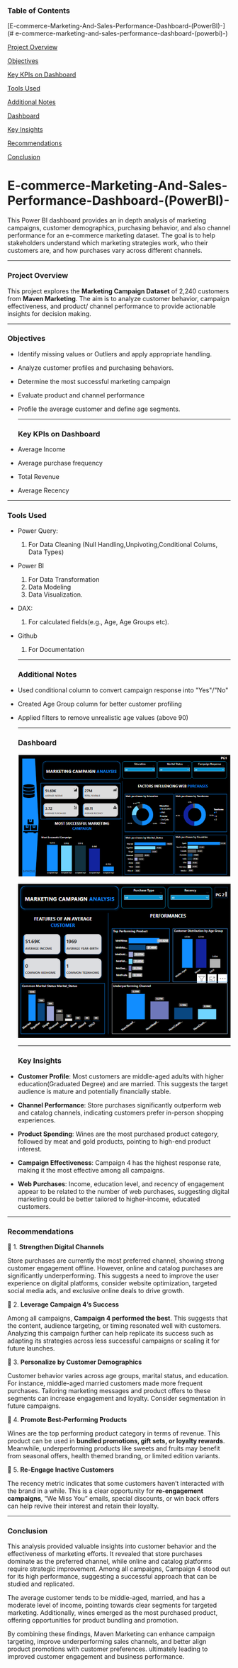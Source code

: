 ### Table of Contents
[E-commerce-Marketing-And-Sales-Performance-Dashboard-(PowerBI)-](# e-commerce-marketing-and-sales-performance-dashboard-(powerbi)-)

[Project Overview](#project-overview)

[Objectives](#objectives)

[Key KPIs on Dashboard](#key-kpis-on-dashboard)

[Tools Used](#tools-used)

[Additional Notes](#additional-notes)

[Dashboard](#dashboard)

[Key Insights](#key-insights)

[Recommendations](#recommendations)

[Conclusion](#conclusion)

# E-commerce-Marketing-And-Sales-Performance-Dashboard-(PowerBI)-
This Power BI dashboard provides an in depth analysis of marketing campaigns, customer demographics, purchasing behavior, and also channel performance for an e-commerce marketing dataset. The goal is to help stakeholders understand which marketing strategies work, who their customers are, and how purchases vary across different channels.

---

### Project Overview
This project explores the **Marketing Campaign Dataset** of 2,240 customers from **Maven Marketing**. The aim is to analyze customer behavior, campaign effectiveness, and product/ channel performance to provide actionable insights for decision making.

---
### Objectives
- Identify missing values or Outliers and apply appropriate handling.
- Analyze customer profiles and purchasing behaviors.
- Determine the most successful marketing campaign
- Evaluate product and channel performance
- Profile the average customer and define age segments.

  ---
  ### Key KPIs on Dashboard
- Average Income
- Average purchase frequency
- Total Revenue
- Average Recency

---
### Tools Used
- Power Query:
    1. For Data Cleaning (Null Handling,Unpivoting,Conditional Colums, Data Types)
- Power BI
    1. For Data Transformation
    2. Data Modeling
    3. Data Visualization.
- DAX:
    1. For calculated fields(e.g., Age, Age Groups etc).
- Github
   1. For Documentation

  ---

  ### Additional Notes
- Used conditional column to convert campaign response into "Yes"/"No"

- Created Age Group column for better customer profiling

- Applied filters to remove unrealistic age values (above 90)

  ---
  ### Dashboard
  ![Dashboard Preview](Marketing-Dashboard1.png)

  ![Dashboard Preview](Marketing-Dashboard2.png)

  ---
  ### Key Insights
- **Customer Profile**: Most customers are middle-aged adults with higher education(Graduated Degree) and are married. This suggests the target audience is mature and potentially financially stable.

- **Channel Performance**: Store purchases significantly outperform web and catalog channels, indicating customers prefer in-person shopping experiences.

- **Product Spending**: Wines are the most purchased product category, followed by meat and gold products, pointing to high-end product interest.

- **Campaign Effectiveness**: Campaign 4 has the highest response rate, making it the most effective among all campaigns.

- **Web Purchases**: Income, education level, and recency of engagement appear to be related to the number of web purchases, suggesting digital marketing could be better tailored to higher-income, educated customers.

---
### Recommendations

 🏬 1. **Strengthen Digital Channels**

Store purchases are currently the most preferred channel, showing strong customer engagement offline. However, online and catalog purchases are significantly underperforming. This suggests a need to improve the user experience on digital platforms, consider website optimization, targeted social media ads, and exclusive online deals to drive growth.

 📢 2. **Leverage Campaign 4’s Success**

Among all campaigns, **Campaign 4 performed the best**. This suggests that the content, audience targeting, or timing resonated well with customers. Analyzing this campaign further can help replicate its success such as adapting its strategies across less successful campaigns or scaling it for future launches.

👥 3. **Personalize by Customer Demographics**

Customer behavior varies across age groups, marital status, and education. For instance, middle-aged married customers made more frequent purchases. Tailoring marketing messages and product offers to these segments can increase engagement and loyalty. Consider segmentation in future campaigns.

 🍷 4. **Promote Best-Performing Products**

Wines are the top performing product category in terms of revenue. This product can be used in **bundled promotions, gift sets, or loyalty rewards**. Meanwhile, underperforming products like sweets and fruits may benefit from seasonal offers, health themed branding, or limited edition variants.

 🔁 5. **Re-Engage Inactive Customers**

The recency metric indicates that some customers haven’t interacted with the brand in a while. This is a clear opportunity for **re-engagement campaigns**, “We Miss You” emails, special discounts, or win back offers can help revive their interest and retain their loyalty.

---

### Conclusion

This analysis provided valuable insights into customer behavior and the effectiveness of marketing efforts. It revealed that store purchases dominate as the preferred channel, while online and catalog platforms require strategic improvement. Among all campaigns, Campaign 4 stood out for its high performance, suggesting a successful approach that can be studied and replicated.

The average customer tends to be middle-aged, married, and has a moderate level of income, pointing towards clear segments for targeted marketing. Additionally, wines emerged as the most purchased product, offering opportunities for product bundling and promotion.

By combining these findings, Maven Marketing can enhance campaign targeting, improve underperforming sales channels, and better align product promotions with customer preferences. ultimately leading to improved customer engagement and business performance.










      

